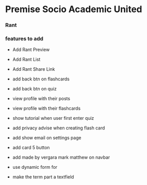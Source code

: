 # Premise Socio Academic United

### Rant

### features to add

- Add Rant Preview
- Add Rant List
- Add Rant Share Link

- add back btn on flashcards
- add back btn on quiz

- view profile with their posts
- view profile with their flashcards
- show tutorial when user first enter quiz
- add privacy advise when creating flash card


- add show email on settings page
- add card 5 button
- add made by vergara mark matthew on navbar
- use dynamic form for 
- make the term part a textfield
